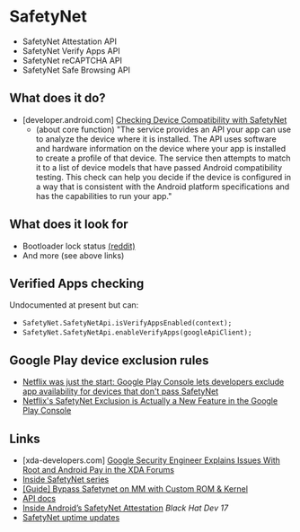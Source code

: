 # SafetyNet

- SafetyNet Attestation API
- SafetyNet Verify Apps API
- SafetyNet reCAPTCHA API
- SafetyNet Safe Browsing API

## What does it do?

- [developer.android.com] [Checking Device Compatibility with SafetyNet](https://developer.android.com/training/safetynet/index.html)
  - (about core function) "The service provides an API your app can use to analyze the device where it is installed. The API uses software and hardware information on the device where your app is installed to create a profile of that device. The service then attempts to match it to a list of device models that have passed Android compatibility testing. This check can help you decide if the device is configured in a way that is consistent with the Android platform specifications and has the capabilities to run your app."

## What does it look for

- Bootloader lock status [(reddit)](https://www.reddit.com/r/android/comments/587ss9/_/)
- And more (see above links)

## Verified Apps checking

Undocumented at present but can:

- `SafetyNet.SafetyNetApi.isVerifyAppsEnabled(context);`
- `SafetyNet.SafetyNetApi.enableVerifyApps(googleApiClient);`

## Google Play device exclusion rules

- [Netflix was just the start: Google Play Console lets developers exclude app availability for devices that don't pass SafetyNet](http://www.androidpolice.com/2017/05/18/netflix-just-start-google-play-console-lets-developers-exclude-app-availability-devices-dont-pass-safetynet/)
- [Netflix's SafetyNet Exclusion is Actually a New Feature in the Google Play Console](https://www.xda-developers.com/netflixs-safetynet-exclusion-is-actually-a-new-feature-in-the-google-play-console/)

## Links

- [xda-developers.com] [Google Security Engineer Explains Issues With Root and Android Pay in the XDA Forums](http://www.xda-developers.com/google-security-engineer-explains-issues-with-root-and-android-pay-in-the-xda-forums/) 
- [Inside SafetyNet series](https://koz.io/inside-safetynet-3/)
- [[Guide] Bypass Safetynet on MM with Custom ROM & Kernel](https://forum.xda-developers.com/galaxy-s6/general/guide-bypass-safetynet-mm-custom-rom-t3534709)
- [API docs](https://developers.google.com/android/reference/com/google/android/gms/safetynet/SafetyNetApi)
- [Inside Android’s SafetyNet Attestation](https://www.blackhat.com/docs/eu-17/materials/eu-17-Mulliner-Inside-Androids-SafetyNet-Attestation.pdf) _Black Hat Dev 17_
- [SafetyNet uptime updates](https://groups.google.com/forum/#!forum/safetynet-api-clients)
